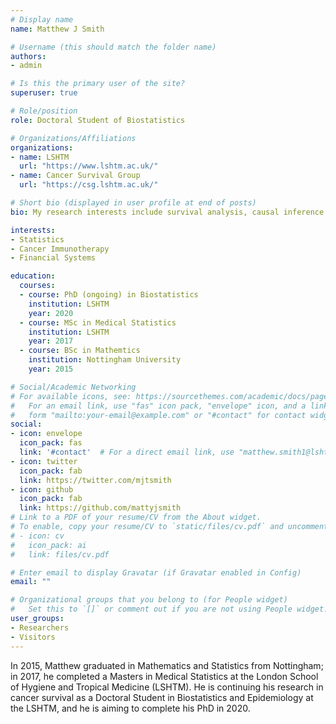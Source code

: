 ```yaml
---
# Display name
name: Matthew J Smith

# Username (this should match the folder name)
authors:
- admin

# Is this the primary user of the site?
superuser: true

# Role/position
role: Doctoral Student of Biostatistics

# Organizations/Affiliations
organizations:
- name: LSHTM
  url: "https://www.lshtm.ac.uk/"
- name: Cancer Survival Group
  url: "https://csg.lshtm.ac.uk/"

# Short bio (displayed in user profile at end of posts)
bio: My research interests include survival analysis, causal inference and missing data.

interests:
- Statistics
- Cancer Immunotherapy
- Financial Systems

education:
  courses:
  - course: PhD (ongoing) in Biostatistics
    institution: LSHTM
    year: 2020
  - course: MSc in Medical Statistics
    institution: LSHTM
    year: 2017
  - course: BSc in Mathemtics
    institution: Nottingham University
    year: 2015

# Social/Academic Networking
# For available icons, see: https://sourcethemes.com/academic/docs/page-builder/#icons
#   For an email link, use "fas" icon pack, "envelope" icon, and a link in the
#   form "mailto:your-email@example.com" or "#contact" for contact widget.
social:
- icon: envelope
  icon_pack: fas
  link: '#contact'  # For a direct email link, use "matthew.smith1@lshtm.ac.uk".
- icon: twitter
  icon_pack: fab
  link: https://twitter.com/mjtsmith
- icon: github
  icon_pack: fab
  link: https://github.com/mattyjsmith
# Link to a PDF of your resume/CV from the About widget.
# To enable, copy your resume/CV to `static/files/cv.pdf` and uncomment the lines below.
# - icon: cv
#   icon_pack: ai
#   link: files/cv.pdf

# Enter email to display Gravatar (if Gravatar enabled in Config)
email: ""

# Organizational groups that you belong to (for People widget)
#   Set this to `[]` or comment out if you are not using People widget.
user_groups:
- Researchers
- Visitors
---
```


In 2015, Matthew graduated in Mathematics and Statistics from Nottingham; in 2017, he completed a Masters in Medical Statistics at the London School of Hygiene and Tropical Medicine (LSHTM). He is continuing his research in cancer survival as a Doctoral Student in Biostatistics and Epidemiology at the LSHTM, and he is aiming to complete his PhD in 2020.
